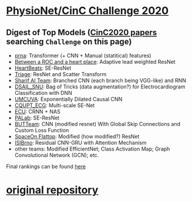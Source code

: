 # [PhysioNet/CinC Challenge 2020](https://physionetchallenges.github.io/2020/)

## Digest of Top Models ([CinC2020 papers](https://www.cinc.org/archives/2020/) searching `Challenge` on this page)
- [prna](http://www.cinc.org/archives/2020/pdf/CinC2020-107.pdf):  Transformer (+ CNN + Manual (statitical) features)
- [Between a ROC and a heart place](http://www.cinc.org/archives/2020/pdf/CinC2020-112.pdf):  Adaptive lead weighted ResNet
- [HeartBeats](http://www.cinc.org/archives/2020/pdf/CinC2020-281.pdf):  SE-ResNet
- [Triage](http://www.cinc.org/archives/2020/pdf/CinC2020-133.pdf):  ResNet and Scatter Transform
- [Sharif AI Team](http://www.cinc.org/archives/2020/pdf/CinC2020-445.pdf): Branched CNN (each branch being VGG-like) and RNN
- [DSAIL_SNU](http://www.cinc.org/archives/2020/pdf/CinC2020-328.pdf):  Bag of Tricks (data augmentation?) for Electrocardiogram Classification with DNN
- [UMCUVA](http://www.cinc.org/archives/2020/pdf/CinC2020-253.pdf): Exponentially Dilated Causal CNN
- [CQUPT_ECG](http://www.cinc.org/archives/2020/pdf/CinC2020-085.pdf):  Multi-scale SE-Net
- [ECU](http://www.cinc.org/archives/2020/pdf/CinC2020-161.pdf):  CRNN + NAS
- [PALab](http://www.cinc.org/archives/2020/pdf/CinC2020-035.pdf):  SE-ResNet
- [BUTTeam](http://www.cinc.org/archives/2020/pdf/CinC2020-189.pdf):  CNN (modified resnet) With Global Skip Connections and Custom Loss Function
- [SpaceOn Flattop](http://www.cinc.org/archives/2020/pdf/CinC2020-007.pdf):  Modified (how modified?) ResNet
- [ISIBrno](http://www.cinc.org/archives/2020/pdf/CinC2020-032.pdf):  Residual CNN-GRU with Attention Mechanism
- other teams:  Modified EfficientNet; Class Activation Map; Graph Convolutional Network (GCN); etc.

Final rankings can be found [here](https://github.com/physionetchallenges/evaluation-2020/blob/master/Results/physionet_2020_official_scores.csv)

# [original repository](https://github.com/DeepPSP/cinc2020)
